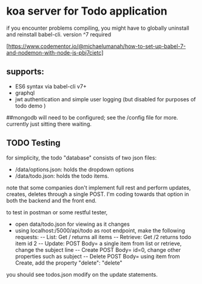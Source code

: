 # koa server for Todo application 

if you encounter problems compiling, you might have to globally uninstall and reinstall babel-cli.  version ^7 required

[https://www.codementor.io/@michaelumanah/how-to-set-up-babel-7-and-nodemon-with-node-js-pbj7cietc]

## supports:
- ES6 syntax via babel-cli v7+
- graphql
- jwt authentication and simple user logging  (but disabled for purposes of todo demo )


##mongodb  will need to be configured; see the /config file for more. currently just sitting there waiting.

## TODO Testing
for simplicity, the todo "database" consists of two json files:
- /data/options.json: holds the dropdown options
- /data/todo.json: holds the todo items. 

note that some companies don't implement full rest and perform updates, creates, deletes through a single POST. I'm coding towards that option in both the backend and the front end.

to test in postman or some restful tester, 

- open data/todo.json for viewing as it changes
- using localhost:/5000/api/todo as root endpoint, make the following requests:
-- List:        Get /   returns all items
-- Retrieve:    Get /2  returns todo item id 2
-- Update:      POST    Body= a single item from list or retrieve, change the subject line
-- Create       POST    Body= id=0, change other properties such as subject
-- Delete       POST    Body= using item from Create, add the property "delete": "delete"

you should see todos.json modify on the update statements.

